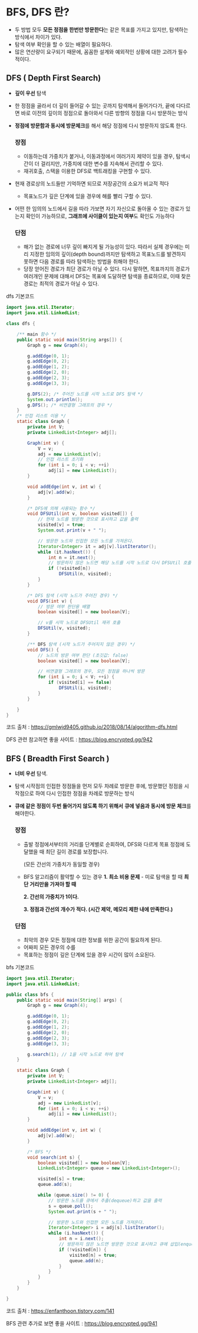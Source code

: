 # BFS, DFS 란?

- 두 방법 모두 **모든 정점을 한번만 방문한다**는 같은 목표를 가지고 있지만, 탐색하는 방식에서 차이가 있다.
- 탐색 여부 확인을 할 수 있는 배열이 필요하다.
- 많은 연산량이 요구되기 때문에, 꼼꼼한 설계와 예외적인 상황에 대한 고려가 필수적이다.

## DFS ( **D**epth **F**irst **S**earch)

- **깊이 우선** 탐색

- 한 정점을 골라서 더 깊이 들어갈 수 있는 곳까지 탐색해서 들어가다가, 끝에 다다르면 바로 이전의 깊이의 정점으로 돌아와서 다른 방향의 정점을 다시 방문하는 방식

- **정점에 방문함과 동시에 방문체크**를 해서 해당 정점에 다시 방문하지 않도록 한다.

  ### 장점

  - 이동하는데 가중치가 붙거나, 이동과정에서 여러가지 제약이 있을 경우, 탐색시간이 더 걸리지만, 가중치에 대한 변수를 지속해서 관리할 수 있다.
  - 재귀호출, 스택을 이용한 DFS로 백트래킹을 구현할 수 있다.
- 현재 경로상의 노드들만 기억하면 되므로 저장공간의 소요가 비교적 적다
  
  - 목표노드가 깊은 단계에 있을 경우에 해를 빨리 구할 수 있다.
- 어떤 한 임의의 노드에서 길을 따라 가보면 자기 자신으로 돌아올 수 있는 경로가 있는지 확인이 가능하므로, **그래프에 사이클이 있는지 여부**도 확인도 가능하다
  
  ### 단점

  - 해가 없는 경로에 너무 깊이 빠지게 될 가능성이 있다. 따라서 실제 경우에는 미리 지정한 임의의 깊이(depth bound)까지만 탐색하고 목표노드를 발견하지 못하면 다음 경로를 따라 탐색하는 방법을 취해야 한다.
  - 당장 얻어진 경로가 최단 경로가 아닐 수 있다. 
    다시 말하면, 목표까지의 경로가 여러개인 문제에 대해서 DFS는 목표에 도달하면 탐색을 종료하므로, 이때 찾은 경로는 최적의 경로가 아닐 수 있다.

dfs 기본코드

```java
import java.util.Iterator;
import java.util.LinkedList;

class dfs {

	/** main 함수 */
	public static void main(String args[]) {
		Graph g = new Graph(4);

		g.addEdge(0, 1);
		g.addEdge(0, 2);
		g.addEdge(1, 2);
		g.addEdge(2, 0);
		g.addEdge(2, 3);
		g.addEdge(3, 3);

		g.DFS(2); /* 주어진 노드를 시작 노드로 DFS 탐색 */
		System.out.println();
		g.DFS(); /* 비연결형 그래프의 경우 */
	}
	/* 인접 리스트 이용 */
	static class Graph {
		private int V;
		private LinkedList<Integer> adj[];

		Graph(int v) {
			V = v;
			adj = new LinkedList[v];
			// 인접 리스트 초기화
			for (int i = 0; i < v; ++i)
				adj[i] = new LinkedList();
		}

		void addEdge(int v, int w) {
			adj[v].add(w);
		}

		/* DFS에 의해 사용되는 함수 */
		void DFSUtil(int v, boolean visited[]) {
			// 현재 노드를 방문한 것으로 표시하고 값을 출력
			visited[v] = true;
			System.out.print(v + " ");

			// 방문한 노드와 인접한 모든 노드를 가져온다.
			Iterator<Integer> it = adj[v].listIterator();
			while (it.hasNext()) {
				int n = it.next();
				// 방문하지 않은 노드면 해당 노드를 시작 노드로 다시 DFSUtil 호출
				if (!visited[n])
					DFSUtil(n, visited);
			}
		}

		/* DFS 탐색 (시작 노드가 주어진 경우) */
		void DFS(int v) {
			// 방문 여부 판단용 배열
			boolean visited[] = new boolean[V];

			// v를 시작 노드로 DFSUtil 재귀 호출
			DFSUtil(v, visited);
		}

		/** DFS 탐색 (시작 노드가 주어지지 않은 경우) */
		void DFS() {
			// 노드의 방문 여부 판단 (초깃값: false)
			boolean visited[] = new boolean[V];

			// 비연결형 그래프의 경우, 모든 정점을 하나씩 방문
			for (int i = 0; i < V; ++i) {
				if (visited[i] == false)
					DFSUtil(i, visited);
			}
		}

	}
}
```

코드 출처 : https://gmlwjd9405.github.io/2018/08/14/algorithm-dfs.html



DFS 관련 참고하면 좋을 사이트 : https://blog.encrypted.gg/942



## BFS ( Breadth First Search )

- **너비 우선** 탐색.

- 탐색 시작점의 인접한 정점들을 먼저 모두 차례로 방문한 후에, 방문했던 정점을 시작점으로 하여 다시 인접한 정점을 차례로 방문하는 방식

- **큐에 같은 정점이 두번 들어가지 않도록 하기 위해서** **큐에 넣음과 동시에 방문 체크**를 해야한다.

  ### 장점

  - 출발 정점에서부터의 거리를 단계별로 순회하여,  DFS와 다르게 목표 정점에 도달했을 때 최단 길이 경로를 보장합니다.

    (모든 간선의 가중치가 동일할 경우)
  
  - BFS 알고리즘이 활약할 수 있는 경우
  **1. 최소 비용 문제** - 미로 탐색을 할 때 **최단 거리만을 가져야 할 때**
  
    **2. 간선의 가중치가 1이다.**

    **3. 정점과 간선의 개수가 적다. (시간 제약, 메모리 제한 내에 만족한다.)**
  
  ### 단점
  
  - 최악의 경우 모든 정점에 대한 정보를 위한 공간이 필요하게 된다.
  - 어짜피 모든 경우의 수를 
  - 목표하는 정점이 깊은 단계에 있을 경우 시간이 많이 소요된다.
  

bfs 기본코드

```java
import java.util.Iterator;
import java.util.LinkedList;

public class bfs {
	public static void main(String[] args) {
		Graph g = new Graph(4);

		g.addEdge(0, 1);
		g.addEdge(0, 2);
		g.addEdge(1, 2);
		g.addEdge(2, 0);
		g.addEdge(2, 3);
		g.addEdge(3, 3);

		g.search(1); // 1을 시작 노드로 하여 탐색
	}

	static class Graph {
		private int V;
		private LinkedList<Integer> adj[];

		Graph(int v) {
			V = v;
			adj = new LinkedList[v];
			for (int i = 0; i < v; ++i)
				adj[i] = new LinkedList();
		}

		void addEdge(int v, int w) {
			adj[v].add(w);
		}

		/* BFS */
		void search(int s) {
			boolean visited[] = new boolean[V];
			LinkedList<Integer> queue = new LinkedList<Integer>();

			visited[s] = true;
			queue.add(s);

			while (queue.size() != 0) {
				// 방문한 노드를 큐에서 추출(dequeue)하고 값을 출력
				s = queue.poll();
				System.out.print(s + " ");

				// 방문한 노드와 인접한 모든 노드를 가져온다.
				Iterator<Integer> i = adj[s].listIterator();
				while (i.hasNext()) {
					int n = i.next();
					// 방문하지 않은 노드면 방문한 것으로 표시하고 큐에 삽입(enqueue)
					if (!visited[n]) {
						visited[n] = true;
						queue.add(n);
					}
				}
			}
		}
	}

}
```

코드 출처 : https://enfanthoon.tistory.com/141


BFS 관련 추가로 보면 좋을 사이트 : https://blog.encrypted.gg/941

